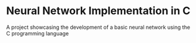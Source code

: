 # Neural Network Implementation in C
A project showcasing the development of a basic neural network using the C programming language
